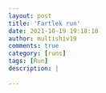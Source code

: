 ```yaml
---
layout: post
title: 'Fartlek run'
date: 2021-10-19 19:18:18
author: multishiv19
comments: true
category: [runs]
tags: [Run]
description: |
    
---
```





<div width='100%' class='strava-embed-placeholder' data-embed-type='activity' data-embed-id='6134544435'></div>
<script src='https://strava-embeds.com/embed.js'></script>
